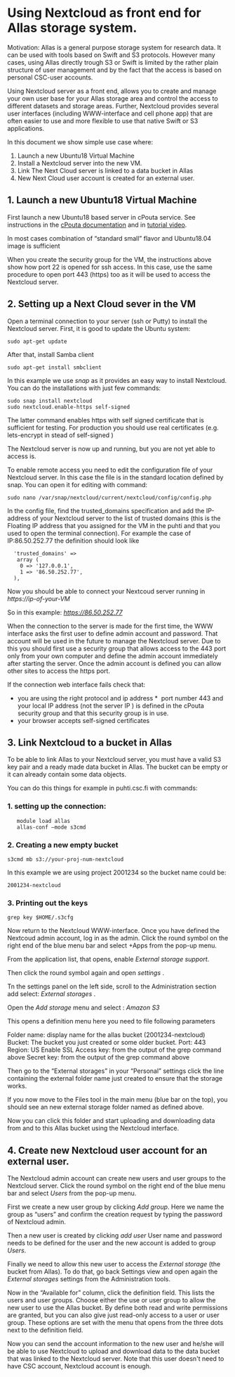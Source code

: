 # Using Nextcloud as front end for Allas storage system.

Motivation: Allas is a general purpose storage system for research data. 
It can be used with tools based on Swift and S3 protocols. However many cases, 
using Allas directly trough S3 or Swift is limited by the rather plain structure 
of user management and by the fact that the access is based on personal CSC-user accounts.

Using Nextcloud server as a front end, allows you to create and manage your own user 
base for your Allas storage area and control the access to different datasets and storage areas. 
Further, Nextcloud provides several user interfaces (including WWW-interface and cell phone app) 
that are often easier to use and more flexible to use that native Swift or S3 applications.

In this document we show simple use case where:

   1. Launch a new Ubuntu18 Virtual Machine
   2. Install a Nextcloud server into the new VM.
   3. Link The Next Cloud server is linked to a data bucket in Allas
   4. New Next Cloud user account  is  created for an external user.

## 1. Launch a new Ubuntu18 Virtual Machine

First launch a new Ubuntu18 based server in cPouta service. 
See instructions in the [cPouta documentation](https://docs.csc.fi/cloud/pouta/) and
in [tutorial video](https://www.youtube.com/watch?v=CvoN4pv0RJQ).

In most cases combination of  “standard small” flavor and Ubuntu18.04 image is sufficient

When you create the security group for the VM, the instructions above show how 
port 22 is opened for ssh access. In this case, use the same procedure to open 
port 443 (https) too as it will be used to access the Nextcloud server.


## 2. Setting up a Next Cloud sever in the VM

Open a terminal connection to your server (ssh or Putty) to install the Nextcloud server.
First, it is good to update the Ubuntu system:

```text
sudo apt-get update
```
After that, install Samba client

```text
sudo apt-get install smbclient
```   
In this example we use _snap_ as it provides an easy way to install Nextcloud.
You can do the installations with just few commands:

```text
sudo snap install nextcloud
sudo nextcloud.enable-https self-signed
```
The latter command enables https with self signed certificate that is sufficient for testing. 
For production you should use real certificates (e.g. lets-encrypt in stead of self-signed )

The Nextcloud server is now up and running, but you are not yet able to access is.

To enable remote access you need to edit the configuration file of your Nextcloud server. 
In this case the file is in the standard location defined by snap. You can open it 
for editing with command:

```text
sudo nano /var/snap/nextcloud/current/nextcloud/config/config.php
```
In the config file, find the trusted_domains specification and add the IP-address of 
your Nextcloud server to the list of trusted domains (this is the Floating IP address 
that you assigned for the VM in the puhti and that you used to open the terminal connection). 
For example the case of IP:86.50.252.77 the definition should look like

```text
  'trusted_domains' => 
   array (
    0 => '127.0.0.1',
    1 => '86.50.252.77',
  ),
```

Now you  should be able to connect your Nextcoud server running in _https://ip-of-your-VM_

So in this example: _https://86.50.252.77_


When the connection to the server is made for the first time, the WWW interface asks the 
first user to define admin account and password. That account will be used in the future 
to manage the Nextcloud server. Due to this you should first use a security group that 
allows access to the 443 port only from your own computer and define the admin account 
immediately after starting the server. Once the admin account is defined you can allow 
other sites to access the https port.


If the connection web interface fails check that:
*   you are using the right protocol and ip address
*   port number 443 and your local IP address (not the server IP ) is defined in the cPouta security group and that this security group is in use.
*   your browser accepts self-signed certificates
 

## 3. Link Nextcloud to a bucket in Allas

To be able to link Allas to your Nextcloud server, you must have a valid S3 key pair and a ready made data bucket in Allas. The bucket can be empty or it can already contain some data objects.

You can do this things for example in puhti.csc.fi with commands:

### 1. setting up the connection:

```text
   module load allas
   allas-conf –mode s3cmd
```

### 2. Creating a new empty bucket

```text
s3cmd mb s3://your-proj-num-nextcloud
```
In this example we are using project 2001234 so
the bucket name could be:

```
2001234-nextcloud
```

### 3. Printing out the keys

```text
grep key $HOME/.s3cfg
```

Now return to the Nextcloud WWW-interface. Once you have defined the Nextcoud admin account, log in as the admin. 
Click the round symbol on the right end of the blue menu bar and select +Apps from the pop-up menu.

From the application list, that opens, enable _External storage support_. 

Then click the round symbol again and open _settings_ .


Tn the settings panel on the left side, scroll to the Administration section add select: _External storages_ .

Open the _Add storage_ menu and select : _Amazon S3_

This opens a definition menu here you need to file following parameters

Folder name: display name for the allas bucket (2001234-nextcloud)
Bucket: The bucket  you just created  or some older bucket.
Port: 443
Region: US
Enable SSL
Access key: from the output of the grep command above
Secret key: from the output of the grep command above

Then go to the “External storages” in your “Personal” settings click the line containing 
the external folder name just created to ensure that the storage works.

If you now move to the Files tool in the main menu (blue bar on the top), 
you should see an new external storage folder named as defined above.

Now you can click this folder and start uploading and downloading data 
from and to this Allas bucket using the Nextcloud interface.


## 4. Create new Nextcloud user account for an external user.


The Nextcloud admin account can create new users and user groups to the Nextcloud server. 
Click the round symbol on the right end of the blue menu bar and select _Users_ from the pop-up menu.

First we create a new user group by clicking _Add group_. Here we name the group as “users” 
and confirm the creation request by typing the password of Nextcloud admin.

Then a new user is created by  clicking _add user_ 
User name and password needs to be defined for the user and the 
new account is added to group _Users_.

Finally we need to allow this new user to access the  _External storage_ (the bucket from Allas). 
To do that, go back Settings view and  open again the _External storages_ settings from the Administration tools. 

Now in the “Available for” column, click the definition field. This lists the users and user groups. 
Choose either the use or user group to allow  the new user to use the Allas bucket. By define both 
read and write permissions are granted, but you can also give just read-only access to a user or user group. 
These options are set with the menu that opens from the three dots next to the definition field.

Now you can send the account information to the new user and he/she will be able to use Nextcloud 
to upload and download data to the data bucket that was linked to the Nextcloud server. Note that this 
user doesn't need to have CSC account, Nextcloud account is enough.
